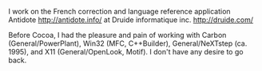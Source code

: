 

I work on the French correction and language reference application Antidote http://antidote.info/ at Druide informatique inc. http://druide.com/

Before Cocoa, I had the pleasure and pain of working with Carbon (General/PowerPlant), Win32 (MFC, C++Builder), General/NeXTstep (ca. 1995), and X11 (General/OpenLook, Motif). I don't have any desire to go back.